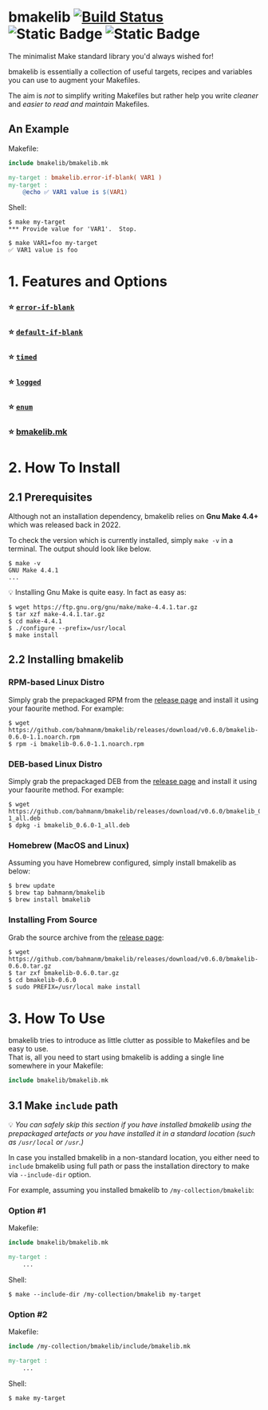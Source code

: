 # bmakelib  [![Build Status](https://app.travis-ci.com/bahmanm/bmakelib.svg?branch=main)](https://app.travis-ci.com/bahmanm/bmakelib) ![Static Badge](https://img.shields.io/badge/license-Apache_License_v2.0-blue) ![Static Badge](https://img.shields.io/badge/dependencies-NONE-green)

The minimalist Make standard library you'd always wished for!

bmakelib is essentially a collection of useful targets, recipes and variables you can use to augment
your Makefiles.

The aim is *not* to simplify writing Makefiles but rather help you write *cleaner* and *easier to read
and maintain* Makefiles.

## An Example

Makefile:

```Makefile
include bmakelib/bmakelib.mk

my-target : bmakelib.error-if-blank( VAR1 )
my-target :
	@echo ✅ VAR1 value is $(VAR1)
```

Shell:

```text
$ make my-target
*** Provide value for 'VAR1'.  Stop.

$ make VAR1=foo my-target
✅ VAR1 value is foo
```

# 1. Features and Options

### ⭐ [`error-if-blank`](doc/error-if-blank.md)
### ⭐ [`default-if-blank`](doc/error-if-blank.md)
### ⭐ [`timed`](doc/timed.md)
### ⭐ [`logged`](doc/logged.md)
### ⭐ [`enum`](doc/enum.md)
### ⭐ [bmakelib.mk](doc/bmakelib.md)

# 2. How To Install

## 2.1 Prerequisites

Although not an installation dependency, bmakelib relies on **Gnu Make 4.4+** which was released
back in 2022.

To check the version which is currently installed, simply `make -v` in a terminal.  The output should
look like below.

```
$ make -v
GNU Make 4.4.1
...
```

💡 Installing Gnu Make is quite easy.  In fact as easy as:

```
$ wget https://ftp.gnu.org/gnu/make/make-4.4.1.tar.gz
$ tar xzf make-4.4.1.tar.gz
$ cd make-4.4.1
$ ./configure --prefix=/usr/local
$ make install
```

## 2.2 Installing bmakelib

### RPM-based Linux Distro

Simply grab the prepackaged RPM from the [release page](https://github.com/bahmanm/bmakelib/releases/latest)
and install it using your faourite method.  For example:

```text
$ wget https://github.com/bahmanm/bmakelib/releases/download/v0.6.0/bmakelib-0.6.0-1.1.noarch.rpm
$ rpm -i bmakelib-0.6.0-1.1.noarch.rpm
```

### DEB-based Linux Distro

Simply grab the prepackaged DEB from the [release page](https://github.com/bahmanm/bmakelib/releases/latest)
and install it using your faourite method.  For example:

```text
$ wget https://github.com/bahmanm/bmakelib/releases/download/v0.6.0/bmakelib_0.6.0-1_all.deb
$ dpkg -i bmakelib_0.6.0-1_all.deb
```

### Homebrew (MacOS and Linux)

Assuming you have Homebrew configured, simply install bmakelib as below:
```
$ brew update
$ brew tap bahmanm/bmakelib
$ brew install bmakelib
```

### Installing From Source

Grab the source archive from the [release page](https://github.com/bahmanm/bmakelib/releases/latest):

```
$ wget https://github.com/bahmanm/bmakelib/releases/download/v0.6.0/bmakelib-0.6.0.tar.gz
$ tar zxf bmakelib-0.6.0.tar.gz
$ cd bmakelib-0.6.0
$ sudo PREFIX=/usr/local make install 
```

# 3. How To Use

bmakelib tries to introduce as little clutter as possible to Makefiles and be easy to use.   
That is, all you need to start using bmakelib is adding a single line somewhere in your Makefile:

```Makefile
include bmakelib/bmakelib.mk
```

## 3.1 Make `include` path

💡 *You can safely skip this section if you have installed bmakelib using the prepackaged artefacts or
you have installed it in a standard location (such as `/usr/local` or `/usr`.)*

In case you installed bmakelib in a non-standard location, you either need to `include` bmakelib using
full path or pass the installation directory to make via `--include-dir` option.

For example, assuming you installed bmakelib to `/my-collection/bmakelib`:

### Option #1

Makefile:

```Makefile
include bmakelib/bmakelib.mk

my-target :
    ...
```

Shell:

```
$ make --include-dir /my-collection/bmakelib my-target
```

### Option #2

Makefile:

```Makefile
include /my-collection/bmakelib/include/bmakelib.mk

my-target :
    ...
```

Shell:

```
$ make my-target
```
